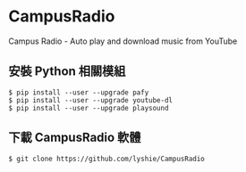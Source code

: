 # CampusRadio
Campus Radio - Auto play and download music from YouTube

## 安裝 Python 相關模組
```
$ pip install --user --upgrade pafy
$ pip install --user --upgrade youtube-dl
$ pip install --user --upgrade playsound
```
## 下載 CampusRadio 軟體
```
$ git clone https://github.com/lyshie/CampusRadio
```
